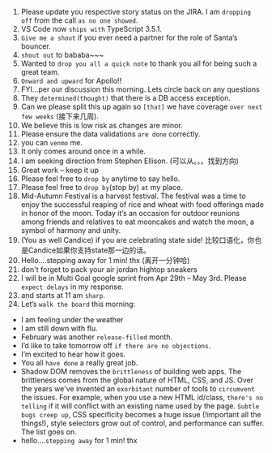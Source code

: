1. Please update you respective story status on the JIRA. I am `dropping off` from the call `as no one showed`.
2. VS Code now `ships with` TypeScript 3.5.1.
3. `Give me a shout` if you ever need a partner for the role of Santa’s bouncer.
4. `shout out` to bababa~~~
5. Wanted to `drop you all a quick note` to thank you all for being such a great team.
6. `Onward and upward` for Apollo!!
7. FYI…per our discussion this morning. Lets circle back on any questions
8. They `determined(thought)` that there is a DB access exception.
9. Can we please split this up again so `[that]` we have coverage `over next few weeks` (接下来几周).
10. We believe this is low risk as changes are minor.
11. Please ensure the data validations `are done` correctly.
12. you can `venmo` me.
13. It only comes around once in a while.
14. I am seeking direction from Stephen Ellison. (可以从。。。找到方向)
15. Great work – keep it up
16. Please feel free to `drop by` anytime to say hello.
17. Please feel free to `drop by`(stop by) `at` my place.
18. Mid-Autumn Festival is a harvest festival. The festival was a time to enjoy the successful reaping of rice and wheat with food offerings made in honor of the moon. Today it’s an occasion for outdoor reunions among friends and relatives to eat mooncakes and watch the moon, a symbol of harmony and unity.
19. (You as well Candice) if you are celebrating state side! 比较口语化，你也是Candice如果你支持state那一边的话。
20. Hello....stepping away for 1 min! thx (离开一分钟哈)
21. don't forget to pack your air jordan hightop sneakers
22. I will be in Multi Goal google sprint from Apr 29th – May 3rd.  Please `expect delays` in my response.
23. and starts at 11 am `sharp`.
24. Let’s `walk the board` this morning:
- I am feeling under the weather
- I am still down with flu.
- February was another `release-filled` month.
- I’d like to take tomorrow off `if there are no objections`.
- I’m excited to hear how it goes.
- You all `have done` a really great job.
- Shadow DOM removes the `brittleness` of building web apps. The brittleness comes from the global nature of HTML, CSS, and JS. Over the years we've invented an `exorbitant` number of tools to `circumvent` the issues. For example, when you use a new HTML id/class, `there's no telling` if it will conflict with an existing name used by the page. `Subtle bugs creep up`, CSS specificity becomes a huge issue (!important all the things!), style selectors grow out of control, and performance can suffer. The list goes on.
- hello....`stepping away` for 1 min! thx
<!--stackedit_data:
eyJoaXN0b3J5IjpbNzU0OTAxMjU5LC0yNTEyMDIwNjJdfQ==
-->